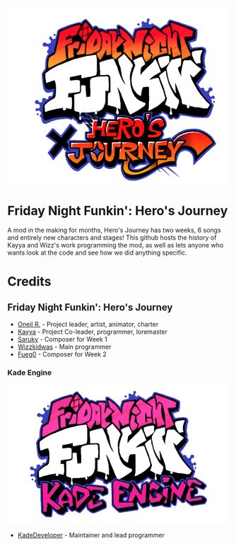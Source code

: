 
![Hero's Journey logo](assets/preload/images/HerosJourneyLogo.png)

# Friday Night Funkin': Hero's Journey

A mod in the making for months, Hero's Journey has two weeks, 6 songs and entirely new characters and stages! This github hosts the history of Kayya and Wizz's work programming the mod, as well as lets anyone who wants look at the code and see how we did anything specific.

# Credits
## Friday Night Funkin': Hero's Journey
- [Oneil R.](https://oneilr.newgrounds.com) - Project leader, artist, animator, charter
- [Kayya](https://ashatelethia.newgrounds.com) - Project Co-leader, programmer, loremaster
- [Saruky](https://saruky.newgrounds.com) - Composer for Week 1
- [Wizzkidwas](https://twitter.com/wizzkidwas) - Main programmer
- [Fueg0](https://www.youtube.com/channel/UC8udDz2kZJREgNfS8T4iuHg) - Composer for Week 2

### Kade Engine
![Kade Engine logo](assets/preload/images/KadeEngineLogo.png)
- [KadeDeveloper](https://twitter.com/KadeDeveloper) - Maintainer and lead programmer
